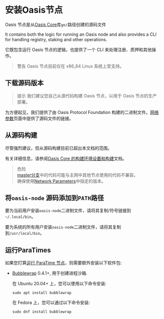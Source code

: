 # 安装Oasis节点

Oasis 节点是从[Oasis Core](https://github.com/oasisprotocol/oasis-core)库`go/`路径创建的源码文件

It contains both the logic for running an Oasis node and also provides a CLI for handling registry, staking and other operations.

它既包含运行 Oasis 节点的逻辑，也提供了一个 CLI 来处理注册、质押和其他操作。

> 警告  Oasis 节点目前仅在 x86_64 Linux 系统上受支持。

## **下载源码版本**

> 提示  我们建议您自己从源代码构建 Oasis 节点，以用于 Oasis 节点的生产部署。

为方便起见，我们提供了由 Oasis Protocol Foundation 构建的二进制文件。[网络参数](https://docs.oasis.dev/general/oasis-network/network-parameters)页面中提供了源码文件的链接。

## 从源码构建

尽管强烈建议，但从源码构建目前已超出本文档的范围。

有关详细信息，请参阅[Oasis Core 的构建环境设置和构建](https://docs.oasis.dev/oasis-core/development-setup/build-environment-setup-and-building)文档。

> 危险  
[master分支](https://github.com/oasisprotocol/oasis-core/tree/master/)中的代码可能与主网中其他节点使用的代码不兼容。  
确保使用[Network Parameters](https://docs.oasis.dev/general/oasis-network/network-parameters)中指定的版本。

## 将`oasis-node` 源码添加到`PATH`路径

要为当前用户安装`oasis-node`二进制文件，请将其复制/符号链接到`~/.local/bin`。

要为系统的所有用户安装`oasis-node`二进制文件，请将其复制到`/usr/local/bin`。

## 运行ParaTimes

如果您打算[运行 ParaTime 节点](https://docs.oasis.dev/general/run-a-node/set-up-your-node/run-a-paratime-node)，则需要额外安装以下软件包:

- [Bubblewrap](https://github.com/projectatomic/bubblewrap) 0.4.1+, 用于创建进程沙箱.
    
    在 Ubuntu 20.04+ 上，您可以使用以下命令安装:
    
    ```
    sudo apt install bubblewrap
    
    ```
    
    在 Fedora 上，您可以通过以下命令安装:
    
    ```
    sudo dnf install bubblewrap
    
    ```